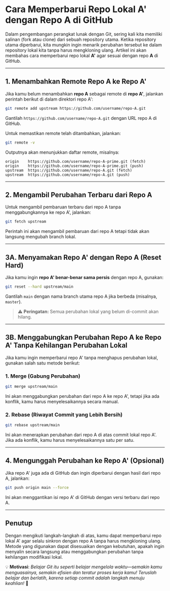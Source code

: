 # Cara Memperbarui Repo Lokal A' dengan Repo A di GitHub

Dalam pengembangan perangkat lunak dengan Git, sering kali kita memiliki salinan (fork atau clone) dari sebuah repository utama. Ketika repository utama diperbarui, kita mungkin ingin menarik perubahan tersebut ke dalam repository lokal kita tanpa harus mengkloning ulang. Artikel ini akan membahas cara memperbarui repo lokal **A'** agar sesuai dengan repo **A** di GitHub.

---

## **1. Menambahkan Remote Repo A ke Repo A'**

Jika kamu belum menambahkan **repo A** sebagai remote di **repo A'**, jalankan perintah berikut di dalam direktori repo A':

```sh
git remote add upstream https://github.com/username/repo-A.git
```

Gantilah `https://github.com/username/repo-A.git` dengan URL repo A di GitHub.

Untuk memastikan remote telah ditambahkan, jalankan:

```sh
git remote -v
```

Outputnya akan menunjukkan daftar remote, misalnya:

```
origin    https://github.com/username/repo-A-prime.git (fetch)
origin    https://github.com/username/repo-A-prime.git (push)
upstream  https://github.com/username/repo-A.git (fetch)
upstream  https://github.com/username/repo-A.git (push)
```

---

## **2. Mengambil Perubahan Terbaru dari Repo A**

Untuk mengambil pembaruan terbaru dari repo A tanpa menggabungkannya ke repo A', jalankan:

```sh
git fetch upstream
```

Perintah ini akan mengambil pembaruan dari repo A tetapi tidak akan langsung mengubah branch lokal.

---

## **3A. Menyamakan Repo A' dengan Repo A (Reset Hard)**

Jika kamu ingin **repo A' benar-benar sama persis** dengan repo A, gunakan:

```sh
git reset --hard upstream/main
```

Gantilah `main` dengan nama branch utama repo A jika berbeda (misalnya, `master`).

> ⚠️ **Peringatan:** Semua perubahan lokal yang belum di-commit akan hilang.

---

## **3B. Menggabungkan Perubahan Repo A ke Repo A' Tanpa Kehilangan Perubahan Lokal**

Jika kamu ingin memperbarui repo A' tanpa menghapus perubahan lokal, gunakan salah satu metode berikut:

### **1. Merge (Gabung Perubahan)**

```sh
git merge upstream/main
```

Ini akan menggabungkan perubahan dari repo A ke repo A', tetapi jika ada konflik, kamu harus menyelesaikannya secara manual.

### **2. Rebase (Riwayat Commit yang Lebih Bersih)**

```sh
git rebase upstream/main
```

Ini akan menerapkan perubahan dari repo A di atas commit lokal repo A'. Jika ada konflik, kamu harus menyelesaikannya satu per satu.

---

## **4. Mengunggah Perubahan ke Repo A' (Opsional)**

Jika repo A' juga ada di GitHub dan ingin diperbarui dengan hasil dari repo A, jalankan:

```sh
git push origin main --force
```

Ini akan menggantikan isi repo A' di GitHub dengan versi terbaru dari repo A.

---

## **Penutup**

Dengan mengikuti langkah-langkah di atas, kamu dapat memperbarui repo lokal A' agar selalu sinkron dengan repo A tanpa harus mengkloning ulang. Metode yang digunakan dapat disesuaikan dengan kebutuhan, apakah ingin menyalin secara langsung atau menggabungkan perubahan tanpa kehilangan modifikasi lokal.

💡 **Motivasi**: *Belajar Git itu seperti belajar mengelola waktu—semakin kamu menguasainya, semakin efisien dan teratur proses kerja kamu! Teruslah belajar dan berlatih, karena setiap commit adalah langkah menuju keahlian!* 🚀
